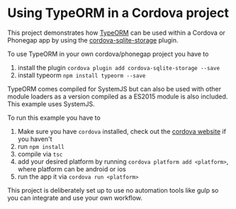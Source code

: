 # Using TypeORM in a Cordova project
This project demonstrates how [TypeORM](https://github.com/typeorm/typeorm) can be used within a Cordova or Phonegap app by using the [cordova-sqlite-storage](https://github.com/litehelpers/Cordova-sqlite-storage) plugin.

To use TypeORM in your own cordova/phonegap project you have to
1. install the plugin `cordova plugin add cordova-sqlite-storage --save`
2. install typeorm `npm install typeorm --save`

TypeORM comes compiled for SystemJS but can also be used with other module loaders as a version compiled as a ES2015 module is also included.
This example uses SystemJS.

To run this example you have to
1. Make sure you have `cordova` installed, check out the [cordova website](https://cordova.apache.org/#getstarted) if you haven't
2. run `npm install`
3. compile via `tsc`
4. add your desired platform by running `cordova platform add <platform>`, where platform can be android or ios
5. run the app it via `cordova run <platform>`

This project is deliberately set up to use no automation tools like gulp so you can integrate and use your own workflow.
